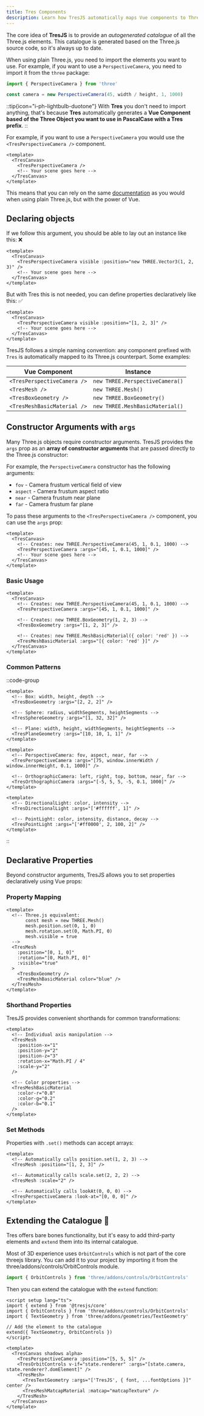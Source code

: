 ```yaml
---
title: Tres Components
description: Learn how TresJS automatically maps Vue components to Three.js objects using a custom renderer and autogenerated catalogue.
---
```


The core idea of **TresJS** is to provide an _autogenerated catalogue_ of all the Three.js elements. This catalogue is generated based on the Three.js source code, so it's always up to date.

When using plain Three.js, you need to import the elements you want to use. For example, if you want to use a `PerspectiveCamera`, you need to import it from the `three` package:

```js
import { PerspectiveCamera } from 'three'

const camera = new PerspectiveCamera(45, width / height, 1, 1000)
```
::tip{icon="i-ph-lightbulb-duotone"}
With **Tres** you don't need to import anything, that's because **Tres** automatically generates a **Vue Component based of the Three Object you want to use in PascalCase with a Tres prefix**.
::

For example, if you want to use a `PerspectiveCamera` you would use the `<TresPerspectiveCamera />` component.

```vue
<template>
  <TresCanvas>
    <TresPerspectiveCamera />
    <!-- Your scene goes here -->
  </TresCanvas>
</template>
```

This means that you can rely on the same [documentation](https://threejs.org/docs/?q=Perspe#api/en/cameras/PerspectiveCamera) as you would when using plain Three.js, but with the power of Vue.

## Declaring objects

If we follow this argument, you should be able to lay out an instance like this: ❌

```vue
<template>
  <TresCanvas>
    <TresPerspectiveCamera visible :position="new THREE.Vector3(1, 2, 3)" />
    <!-- Your scene goes here -->
  </TresCanvas>
</template>
```
But with Tres this is not needed, you can define properties declaratively like this: ✅

```vue
<template>
  <TresCanvas>
    <TresPerspectiveCamera visible :position="[1, 2, 3]" />
    <!-- Your scene goes here -->
  </TresCanvas>
</template>
```

TresJS follows a simple naming convention: any component prefixed with `Tres` is automatically mapped to its Three.js counterpart. Some examples:

| Vue Component | Instance |
|---------------|-------------|
| `<TresPerspectiveCamera />` | `new THREE.PerspectiveCamera()` |
| `<TresMesh />` | `new THREE.Mesh()` |
| `<TresBoxGeometry />` | `new THREE.BoxGeometry()` |
| `<TresMeshBasicMaterial />` | `new THREE.MeshBasicMaterial()` |

## Constructor Arguments with `args`

Many Three.js objects require constructor arguments. TresJS provides the `args` prop as an **array of constructor arguments** that are passed directly to the Three.js constructor:

For example, the `PerspectiveCamera` constructor has the following arguments:

- `fov` - Camera frustum vertical field of view
- `aspect` - Camera frustum aspect ratio
- `near` - Camera frustum near plane
- `far` - Camera frustum far plane

To pass these arguments to the `<TresPerspectiveCamera />` component, you can use the `args` prop:

```vue
<template>
  <TresCanvas>
    <!-- Creates: new THREE.PerspectiveCamera(45, 1, 0.1, 1000) -->
    <TresPerspectiveCamera :args="[45, 1, 0.1, 1000]" />
    <!-- Your scene goes here -->
  </TresCanvas>
</template>
```

### Basic Usage

```vue
<template>
  <TresCanvas>
    <!-- Creates: new THREE.PerspectiveCamera(45, 1, 0.1, 1000) -->
    <TresPerspectiveCamera :args="[45, 1, 0.1, 1000]" />

    <!-- Creates: new THREE.BoxGeometry(1, 2, 3) -->
    <TresBoxGeometry :args="[1, 2, 3]" />

    <!-- Creates: new THREE.MeshBasicMaterial({ color: 'red' }) -->
    <TresMeshBasicMaterial :args="[{ color: 'red' }]" />
  </TresCanvas>
</template>
```

### Common Patterns

::code-group
```vue [Geometries]
<template>
  <!-- Box: width, height, depth -->
  <TresBoxGeometry :args="[2, 2, 2]" />

  <!-- Sphere: radius, widthSegments, heightSegments -->
  <TresSphereGeometry :args="[1, 32, 32]" />

  <!-- Plane: width, height, widthSegments, heightSegments -->
  <TresPlaneGeometry :args="[10, 10, 1, 1]" />
</template>
```

```vue [Cameras]
<template>
  <!-- PerspectiveCamera: fov, aspect, near, far -->
  <TresPerspectiveCamera :args="[75, window.innerWidth / window.innerHeight, 0.1, 1000]" />

  <!-- OrthographicCamera: left, right, top, bottom, near, far -->
  <TresOrthographicCamera :args="[-5, 5, 5, -5, 0.1, 1000]" />
</template>
```

```vue [Lights]
<template>
  <!-- DirectionalLight: color, intensity -->
  <TresDirectionalLight :args="['#ffffff', 1]" />

  <!-- PointLight: color, intensity, distance, decay -->
  <TresPointLight :args="['#ff0000', 2, 100, 2]" />
</template>
```
::

## Declarative Properties

Beyond constructor arguments, TresJS allows you to set properties declaratively using Vue props:

### Property Mapping

```vue
<template>
  <!-- Three.js equivalent:
       const mesh = new THREE.Mesh()
       mesh.position.set(0, 1, 0)
       mesh.rotation.set(0, Math.PI, 0)
       mesh.visible = true
  -->
  <TresMesh
    :position="[0, 1, 0]"
    :rotation="[0, Math.PI, 0]"
    :visible="true"
  >
    <TresBoxGeometry />
    <TresMeshBasicMaterial color="blue" />
  </TresMesh>
</template>
```

### Shorthand Properties

TresJS provides convenient shorthands for common transformations:

```vue
<template>
  <!-- Individual axis manipulation -->
  <TresMesh
    :position-x="1"
    :position-y="2"
    :position-z="3"
    :rotation-x="Math.PI / 4"
    :scale-y="2"
  />

  <!-- Color properties -->
  <TresMeshBasicMaterial
    :color-r="0.8"
    :color-g="0.2"
    :color-b="0.1"
  />
</template>
```

### Set Methods

Properties with `.set()` methods can accept arrays:

```vue
<template>
  <!-- Automatically calls position.set(1, 2, 3) -->
  <TresMesh :position="[1, 2, 3]" />

  <!-- Automatically calls scale.set(2, 2, 2) -->
  <TresMesh :scale="2" />

  <!-- Automatically calls lookAt(0, 0, 0) -->
  <TresPerspectiveCamera :look-at="[0, 0, 0]" />
</template>
```

## Extending the Catalogue 🔌

Tres offers bare bones functionality, but it's easy to add third-party elements and `extend` them into its internal catalogue.

Most of 3D experience uses `OrbitControls` which is not part of the core threejs library. You can add it to your project by importing it from the three/addons/controls/OrbitControls module.

```js
import { OrbitControls } from 'three/addons/controls/OrbitControls'
```

Then you can extend the catalogue with the `extend` function:

```vue { 2-4, 6-7, 13, 15}
<script setup lang="ts">
import { extend } from '@tresjs/core'
import { OrbitControls } from 'three/addons/controls/OrbitControls'
import { TextGeometry } from 'three/addons/geometries/TextGeometry'

// Add the element to the catalogue
extend({ TextGeometry, OrbitControls })
</script>

<template>
  <TresCanvas shadows alpha>
    <TresPerspectiveCamera :position="[5, 5, 5]" />
    <TresOrbitControls v-if="state.renderer" :args="[state.camera, state.renderer?.domElement]" />
    <TresMesh>
      <TresTextGeometry :args="['TresJS', { font, ...fontOptions }]" center />
      <TresMeshMatcapMaterial :matcap="matcapTexture" />
    </TresMesh>
  </TresCanvas>
</template>
```
